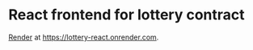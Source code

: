 # React frontend for lottery contract
[Render](https://render.com) at https://lottery-react.onrender.com.